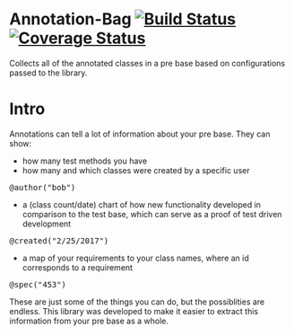 # Annotation-Bag [![Build Status](https://travis-ci.org/ferenc4/Annotation-Bag.svg?branch=master)](https://travis-ci.org/ferenc4/Annotation-Bag) [![Coverage Status](https://coveralls.io/repos/github/ferenc4/Annotation-Bag/badge.svg?branch=master)](https://coveralls.io/github/ferenc4/Annotation-Bag?branch=master)
Collects all of the annotated classes in a pre base based on configurations passed to the library.

# Intro
Annotations can tell a lot of information about your pre base. They can show:
- how many test methods you have
- how many and which classes were created by a specific user
<pre>
@author("bob")
</pre>
- a (class count/date) chart of how new functionality developed in comparison to the test base, which can serve as a proof of test driven development
<pre>
@created("2/25/2017")
</pre>
- a map of your requirements to your class names, where an id corresponds to a requirement
<pre>
@spec("453")
</pre>

These are just some of the things you can do, but the possiblities are endless.
This library was developed to make it easier to extract this information from your pre base as a whole.
